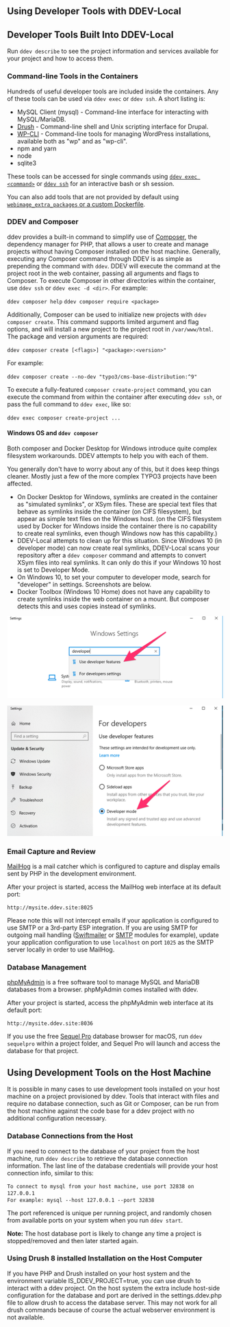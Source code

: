 ## Using Developer Tools with DDEV-Local

## Developer Tools Built Into DDEV-Local

Run `ddev describe` to see the project information and services available for your project and how to access them.

### Command-line Tools in the Containers

Hundreds of useful developer tools are included inside the containers. Any of these tools can be used via `ddev exec` or `ddev ssh`. A short listing is:

* MySQL Client (mysql) - Command-line interface for interacting with MySQL/MariaDB.
* [Drush](http://www.drush.org) - Command-line shell and Unix scripting interface for Drupal.
* [WP-CLI](http://wp-cli.org/) - Command-line tools for managing WordPress installations, available both as "wp" and as "wp-cli".
* npm and yarn
* node
* sqlite3

These tools can be accessed for single commands using [`ddev exec <command>`](cli-usage.md#executing-commands-in-containers) or [`ddev ssh`](cli-usage.md#ssh-into-containers) for an interactive bash or sh session.

You can also add tools that are not provided by default using [`webimage_extra_packages` or a custom Dockerfile](extend/customizing-images.md).

### DDEV and Composer

ddev provides a built-in command to simplify use of [Composer](https://getcomposer.org/), the dependency manager for PHP, that allows a user to create and manage projects without having Composer installed on the host machine. Generally, executing any Composer command through DDEV is as simple as prepending the command with `ddev`. DDEV will execute the command at the project root in the web container, passing all arguments and flags to Composer. To execute Composer in other directories within the container, use `ddev ssh` or `ddev exec -d <dir>`. For example:

`ddev composer help`
`ddev composer require <package>`

Additionally, Composer can be used to initialize new projects with `ddev composer create`. This command supports limited argument and flag options, and will install a new project to the project root in `/var/www/html`. The package and version arguments are required:

`ddev composer create [<flags>] "<package>:<version>"`

For example:

`ddev composer create --no-dev "typo3/cms-base-distribution:^9"`

To execute a fully-featured `composer create-project` command, you can execute the command from within the container after executing `ddev ssh`, or pass the full command to `ddev exec`, like so:

`ddev exec composer create-project ...`

<a name="windows-os-and-ddev-composer"></a>

#### Windows OS and `ddev composer`

Both composer and Docker Desktop for Windows introduce quite complex filesystem workarounds. DDEV attempts to help you with each of them.

You generally don't have to worry about any of this, but it does keep things cleaner. Mostly just a few of the more complex TYPO3 projects have been affected.

* On Docker Desktop for Windows, symlinks are created in the container as "simulated symlinks", or XSym files. These are special text files that behave as symlinks inside the container (on CIFS filesystem), but appear as simple text files on the Windows host. (on the CIFS filesystem used by Docker for Windows inside the container there is no capability to create real symlinks, even though Windows now has this capability.)
* DDEV-Local attempts to clean up for this situation. Since Windows 10 (in developer mode) can now create real symlinks, DDEV-Local scans your repository after a `ddev composer` command and attempts to convert XSym files into real symlinks. It can only do this if your Windows 10 host is set to Developer Mode.
* On Windows 10, to set your computer to developer mode, search for "developer" in settings. Screenshots are below.
* Docker Toolbox (Windows 10 Home) does not have any capability to create symlinks inside the web container on a mount. But composer detects this and uses copies instead of symlinks.

![finding developer mode](images/developer_mode_1.png)

![setting developer mode](images/developer_mode_2.png)

### Email Capture and Review

[MailHog](https://github.com/mailhog/MailHog) is a mail catcher which is configured to capture and display emails sent by PHP in the development environment.

After your project is started, access the MailHog web interface at its default port:

```
http://mysite.ddev.site:8025
```

Please note this will not intercept emails if your application is configured to use SMTP or a 3rd-party ESP integration. If you are using SMTP for outgoing mail handling ([Swiftmailer](https://www.drupal.org/project/swiftmailer) or [SMTP](https://www.drupal.org/project/smtp) modules for example), update your application configuration to use `localhost` on port `1025` as the SMTP server locally in order to use MailHog.

### Database Management

[phpMyAdmin](https://www.phpmyadmin.net/) is a free software tool to manage MySQL and MariaDB databases from a browser. phpMyAdmin comes installed with ddev.

After your project is started, access the phpMyAdmin web interface at its default port:

```
http://mysite.ddev.site:8036
```

If you use the free [Sequel Pro](https://www.sequelpro.com/) database browser for macOS, run `ddev sequelpro` within a project folder, and Sequel Pro will launch and access the database for that project.

## Using Development Tools on the Host Machine

It is possible in many cases to use development tools installed on your host machine on a project provisioned by ddev. Tools that interact with files and require no database connection, such as Git or Composer, can be run from the host machine against the code base for a ddev project with no additional configuration necessary.

### Database Connections from the Host

If you need to connect to the database of your project from the host machine, run `ddev describe` to retrieve the database connection information. The last line of the database credentials will provide your host connection info, similar to this:

```
To connect to mysql from your host machine, use port 32838 on 127.0.0.1
For example: mysql --host 127.0.0.1 --port 32838
```

The port referenced is unique per running project, and randomly chosen from available ports on your system when you run `ddev start`.

**Note:** The host database port is likely to change any time a project is stopped/removed and then later started again.

### Using Drush 8 installed Installation on the Host Computer

If you have PHP and Drush installed on your host system and the environment variable IS_DDEV_PROJECT=true, you can use drush to interact with a ddev project. On the host system the extra include host-side configuration for the database and port are derived in the settings.ddev.php file to allow drush to access the database server. This may not work for all drush commands because of course the actual webserver environment is not available.
